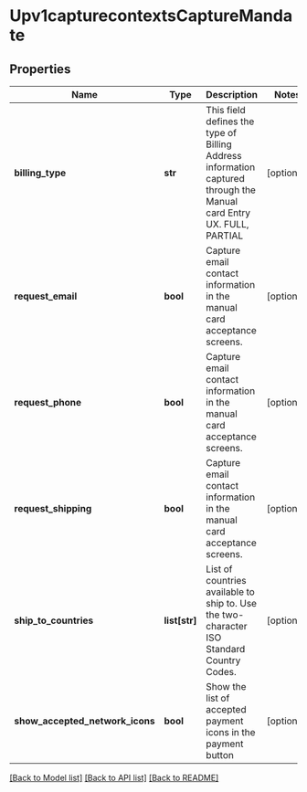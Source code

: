 # Upv1capturecontextsCaptureMandate

## Properties
Name | Type | Description | Notes
------------ | ------------- | ------------- | -------------
**billing_type** | **str** | This field defines the type of Billing Address information captured through the Manual card Entry UX. FULL, PARTIAL | [optional] 
**request_email** | **bool** | Capture email contact information in the manual card acceptance screens. | [optional] 
**request_phone** | **bool** | Capture email contact information in the manual card acceptance screens. | [optional] 
**request_shipping** | **bool** | Capture email contact information in the manual card acceptance screens. | [optional] 
**ship_to_countries** | **list[str]** | List of countries available to ship to. Use the two- character ISO Standard Country Codes. | [optional] 
**show_accepted_network_icons** | **bool** | Show the list of accepted payment icons in the payment button | [optional] 

[[Back to Model list]](../README.md#documentation-for-models) [[Back to API list]](../README.md#documentation-for-api-endpoints) [[Back to README]](../README.md)


